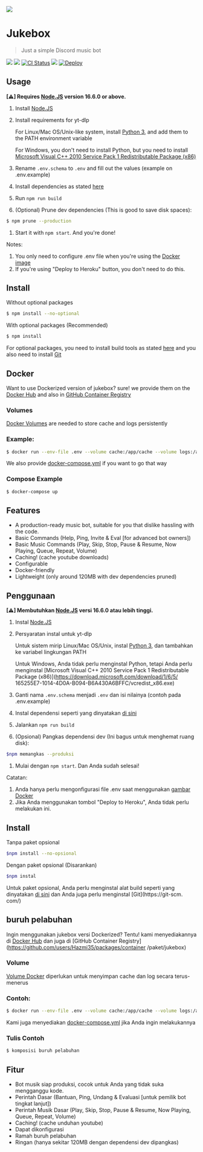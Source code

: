 ![](.github/images/jukebox.png)
# Jukebox
> Just a simple Discord music bot

<a href='https://discordapp.com/oauth2/authorize?client_id=698573904129818624&permissions=53857345&scope=bot'><img src="https://img.shields.io/static/v1?label=Invite%20Me&message=Jukebox%239319&plastic&color=7289DA&logo=discord"></a>
<a href='https://hub.docker.com/r/hazmi35/jukebox' alt="Available on Docker Hub"><img src="https://badgen.net/docker/size/hazmi35/jukebox/latest/amd64"></a>
<a href='https://github.com/Hazmi35/jukebox/actions?query=workflow%3A%22Lint+code+%26+compile+test%22'><img src='https://github.com/Hazmi35/jukebox/workflows/Lint%20code%20&%20compile%20test/badge.svg' alt='CI Status' /></a>
<img src="https://badgen.net/badge/icon/typescript?icon=typescript&label">
<a href="https://heroku.com/deploy"><img src="https://www.herokucdn.com/deploy/button.svg" alt="Deploy"></a>

## Usage

**[⚠] Requires [Node.JS](https://nodejs.org) version 16.6.0 or above.**

1. Install [Node.JS](https://nodejs.org)
2. Install requirements for yt-dlp

   For Linux/Mac OS/Unix-like system, install [Python 3](https://www.python.org/downloads/), and add them to the PATH environment variable

   For Windows, you don't need to install Python, but you need to install [Microsoft Visual C++ 2010 Service Pack 1 Redistributable Package (x86)](https://download.microsoft.com/download/1/6/5/165255E7-1014-4D0A-B094-B6A430A6BFFC/vcredist_x86.exe)

3. Rename `.env.schema` to `.env` and fill out the values (example on .env.example)
4. Install dependencies as stated [here](https://github.com/Hazmi35/jukebox#install)
5. Run `npm run build`
6. (Optional) Prune dev dependencies (This is good to save disk spaces):
```sh
$ npm prune --production
```
1. Start it with `npm start`. And you're done!

Notes: 
1. You only need to configure .env file when you're using the [Docker image](https://github.com/Hazmi35/jukebox#Docker)
2. If you're using "Deploy to Heroku" button, you don't need to do this.

## Install

Without optional packages
```sh
$ npm install --no-optional
```

With optional packages (Recommended)

```sh
$ npm install
```
For optional packages, you need to install build tools as stated [here](https://github.com/nodejs/node-gyp#installation) and you also need to install [Git](https://git-scm.com/)

## Docker
Want to use Dockerized version of jukebox? sure! we provide them on the [Docker Hub](https://hub.docker.com/r/hazmi35/jukebox) and also in [GitHub Container Registry](https://github.com/users/Hazmi35/packages/container/package/jukebox)

### Volumes
[Docker Volumes](https://docs.docker.com/storage/volumes/) are needed to store cache and logs persistently

### Example:
```sh
$ docker run --env-file .env --volume cache:/app/cache --volume logs:/app/logs --restart unless-stopped hazmi35/jukebox
```
We also provide [docker-compose.yml](docker-compose.yml) if you want to go that way

### Compose Example
```sh
$ docker-compose up
```

## Features
- A production-ready music bot, suitable for you that dislike hassling with the code.
- Basic Commands (Help, Ping, Invite & Eval [for advanced bot owners])
- Basic Music Commands (Play, Skip, Stop, Pause & Resume, Now Playing, Queue, Repeat, Volume)
- Caching! (cache youtube downloads)
- Configurable
- Docker-friendly
- Lightweight (only around 120MB with dev dependencies pruned)

## Penggunaan

**[⚠] Membutuhkan [Node.JS](https://nodejs.org) versi 16.6.0 atau lebih tinggi.**

1. Instal [Node.JS](https://nodejs.org)
2. Persyaratan instal untuk yt-dlp

   Untuk sistem mirip Linux/Mac OS/Unix, instal [Python 3](https://www.python.org/downloads/), dan tambahkan ke variabel lingkungan PATH

   Untuk Windows, Anda tidak perlu menginstal Python, tetapi Anda perlu menginstal [Microsoft Visual C++ 2010 Service Pack 1 Redistributable Package (x86)](https://download.microsoft.com/download/1/6/5/ 165255E7-1014-4D0A-B094-B6A430A6BFFC/vcredist_x86.exe)

3. Ganti nama `.env.schema` menjadi `.env` dan isi nilainya (contoh pada .env.example)
4. Instal dependensi seperti yang dinyatakan [di sini](https://github.com/Hazmi35/jukebox#install)
5. Jalankan `npm run build`
6. (Opsional) Pangkas dependensi dev (Ini bagus untuk menghemat ruang disk):
```sh
$npm memangkas --produksi
```
1. Mulai dengan `npm start`. Dan Anda sudah selesai!

Catatan:
1. Anda hanya perlu mengonfigurasi file .env saat menggunakan [gambar Docker](https://github.com/Hazmi35/jukebox#Docker)
2. Jika Anda menggunakan tombol "Deploy to Heroku", Anda tidak perlu melakukan ini.

## Install

Tanpa paket opsional
```sh
$npm install --no-opsional
```

Dengan paket opsional (Disarankan)

```sh
$npm instal
```
Untuk paket opsional, Anda perlu menginstal alat build seperti yang dinyatakan [di sini](https://github.com/nodejs/node-gyp#installation) dan Anda juga perlu menginstal [Git](https://git-scm. com/)

## buruh pelabuhan
Ingin menggunakan jukebox versi Dockerized? Tentu! kami menyediakannya di [Docker Hub](https://hub.docker.com/r/hazmi35/jukebox) dan juga di [GitHub Container Registry](https://github.com/users/Hazmi35/packages/container /paket/jukebox)

### Volume
[Volume Docker](https://docs.docker.com/storage/volumes/) diperlukan untuk menyimpan cache dan log secara terus-menerus

### Contoh:
```sh
$ docker run --env-file .env --volume cache:/app/cache --volume logs:/app/logs --restart kecuali hazmi35/jukebox dihentikan
```
Kami juga menyediakan [docker-compose.yml](docker-compose.yml) jika Anda ingin melakukannya

### Tulis Contoh
```sh
$ komposisi buruh pelabuhan
```

## Fitur
- Bot musik siap produksi, cocok untuk Anda yang tidak suka mengganggu kode.
- Perintah Dasar (Bantuan, Ping, Undang & Evaluasi [untuk pemilik bot tingkat lanjut])
- Perintah Musik Dasar (Play, Skip, Stop, Pause & Resume, Now Playing, Queue, Repeat, Volume)
- Caching! (cache unduhan youtube)
- Dapat dikonfigurasi
- Ramah buruh pelabuhan
- Ringan (hanya sekitar 120MB dengan dependensi dev dipangkas)
